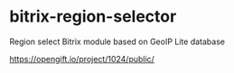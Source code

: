 # bitrix-region-selector
Region select Bitrix module based on GeoIP Lite database

https://opengift.io/project/1024/public/
